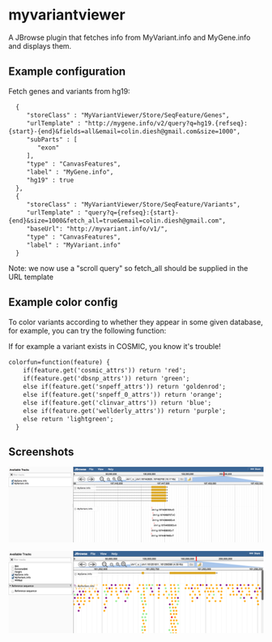 # myvariantviewer

A JBrowse plugin that fetches info from MyVariant.info and MyGene.info and displays them.

## Example configuration

Fetch genes and variants from hg19:

      {
         "storeClass" : "MyVariantViewer/Store/SeqFeature/Genes",
         "urlTemplate" : "http://mygene.info/v2/query?q=hg19.{refseq}:{start}-{end}&fields=all&email=colin.diesh@gmail.com&size=1000",
         "subParts" : [
            "exon"
         ],
         "type" : "CanvasFeatures",
         "label" : "MyGene.info",
         "hg19" : true
      },
      {
         "storeClass" : "MyVariantViewer/Store/SeqFeature/Variants",
         "urlTemplate" : "query?q={refseq}:{start}-{end}&size=1000&fetch_all=true&email=colin.diesh@gmail.com",
         "baseUrl": "http://myvariant.info/v1/",
         "type" : "CanvasFeatures",
         "label" : "MyVariant.info"
      }

Note: we now use a "scroll query" so fetch_all should be supplied in the URL template

## Example color config

To color variants according to whether they appear in some given database, for example, you can try the following function:

If for example a variant exists in COSMIC, you know it's trouble!

```
colorfun=function(feature) {
    if(feature.get('cosmic_attrs')) return 'red';
    if(feature.get('dbsnp_attrs')) return 'green';
    else if(feature.get('snpeff_attrs')) return 'goldenrod';
    else if(feature.get('snpeff_0_attrs')) return 'orange';
    else if(feature.get('clinvar_attrs')) return 'blue';
    else if(feature.get('wellderly_attrs')) return 'purple';
    else return 'lightgreen';
  }
```



## Screenshots

![](img/out.png)

![](img/example.png)


